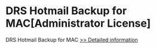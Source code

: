 # DRS Hotmail Backup for MAC[Administrator License]
DRS Hotmail Backup for MAC
[>> Detailed information](https://secure.shareit.com/shareit/product.html?productid=301004889&affiliateid=200057808)